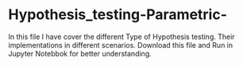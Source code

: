 # Hypothesis_testing-Parametric-
In this file I have cover the different Type of Hypothesis testing. Their implementations in different scenarios.
Download this file and Run in Jupyter Notebbok for better understanding.
